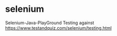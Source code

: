 # selenium
Selenium-Java-PlayGround
Testing against https://www.testandquiz.com/selenium/testing.html
